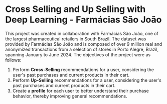 # Cross Selling and Up Selling with Deep Learning - Farmácias São João

This project was created in collaboration with Farmácias São João, one of the largest pharmaceutical retailers in South Brazil. The dataset was provided by Farmácias São João and is composed of over 9 million real and anonymized transactions from a selection of stores in Porto Alegre, Brazil, spanning January to June 2024. The objectives of the project were as follows:

1. Perform **Cross-Selling** recommendations for a user, considering the user's past purchases and current products in their cart.
2. Perform **Up-Selling** recommendations for a user, considering the user's past purchases and current products in their cart.
3. Create a **profile** for each user to better understand their purchase behavior, thereby improving general recommendations.